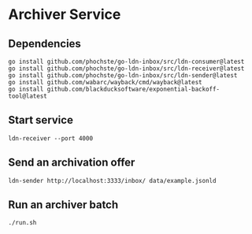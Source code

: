 # Archiver Service

## Dependencies

```
go install github.com/phochste/go-ldn-inbox/src/ldn-consumer@latest
go install github.com/phochste/go-ldn-inbox/src/ldn-receiver@latest
go install github.com/phochste/go-ldn-inbox/src/ldn-sender@latest
go install github.com/wabarc/wayback/cmd/wayback@latest
go install github.com/blackducksoftware/exponential-backoff-tool@latest
```

## Start service

```
ldn-receiver --port 4000 
```

## Send an archivation offer

```
ldn-sender http://localhost:3333/inbox/ data/example.jsonld
```

## Run an archiver batch

```
./run.sh
```